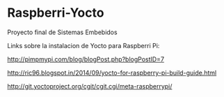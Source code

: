 Raspberri-Yocto
===============

Proyecto final de Sistemas Embebidos

Links sobre la instalacion de Yocto para Raspberri Pi:

http://pimpmypi.com/blog/blogPost.php?blogPostID=7

http://ric96.blogspot.in/2014/09/yocto-for-raspberry-pi-build-guide.html

http://git.yoctoproject.org/cgit/cgit.cgi/meta-raspberrypi/
